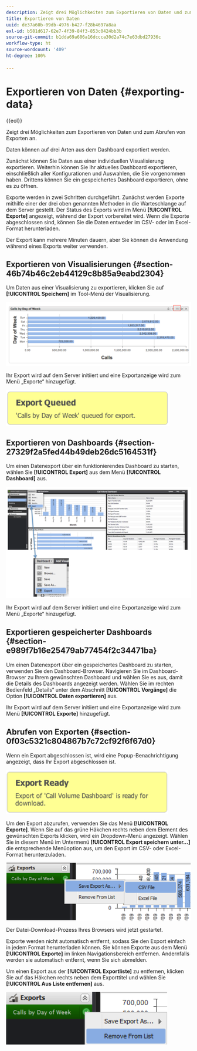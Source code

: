 ```yaml
---
description: Zeigt drei Möglichkeiten zum Exportieren von Daten und zum Abrufen von Exporten an.
title: Exportieren von Daten
uuid: de37a60b-09db-4976-b427-f28b4697a8aa
exl-id: b581d617-62e7-4f39-84f3-853c0424bb3b
source-git-commit: b1dda69a606a16dccca30d2a74c7e63dbd27936c
workflow-type: ht
source-wordcount: '409'
ht-degree: 100%

---
```


# Exportieren von Daten {#exporting-data}

{{eol}}

Zeigt drei Möglichkeiten zum Exportieren von Daten und zum Abrufen von Exporten an.

Daten können auf drei Arten aus dem Dashboard exportiert werden.

Zunächst können Sie Daten aus einer individuellen Visualisierung exportieren. Weiterhin können Sie Ihr aktuelles Dashboard exportieren, einschließlich aller Konfigurationen und Auswahlen, die Sie vorgenommen haben. Drittens können Sie ein gespeichertes Dashboard exportieren, ohne es zu öffnen.

Exporte werden in zwei Schritten durchgeführt. Zunächst werden Exporte mithilfe einer der drei oben genannten Methoden in die Warteschlange auf dem Server gestellt. Der Status des Exports wird im Menü **[!UICONTROL Exporte]** angezeigt, während der Export vorbereitet wird. Wenn die Exporte abgeschlossen sind, können Sie die Daten entweder im CSV- oder im Excel-Format herunterladen.

Der Export kann mehrere Minuten dauern, aber Sie können die Anwendung während eines Exports weiter verwenden.

## Exportieren von Visualisierungen {#section-46b74b46c2eb44129c8b85a9eabd2304}

Um Daten aus einer Visualisierung zu exportieren, klicken Sie auf **[!UICONTROL Speichern]** im Tool-Menü der Visualisierung.

![](assets/export_visual.png)

Ihr Export wird auf dem Server initiiert und eine Exportanzeige wird zum Menü „Exporte“ hinzugefügt.

![](assets/export_queued.png)

## Exportieren von Dashboards {#section-27329f2a5fed44b49deb26dc5164531f}

Um einen Datenexport über ein funktionierendes Dashboard zu starten, wählen Sie **[!UICONTROL Export]** aus dem Menü **[!UICONTROL Dashboard]** aus.

![](assets/export_dashboard.png)

Ihr Export wird auf dem Server initiiert und eine Exportanzeige wird zum Menü „Exporte“ hinzugefügt.

## Exportieren gespeicherter Dashboards {#section-e989f7b16e25479ab77454f2c34471ba}

Um einen Datenexport über ein gespeichertes Dashboard zu starten, verwenden Sie den Dashboard-Browser. Navigieren Sie im Dashboard-Browser zu Ihrem gewünschten Dashboard und wählen Sie es aus, damit die Details des Dashboards angezeigt werden. Wählen Sie im rechten Bedienfeld „Details“ unter dem Abschnitt **[!UICONTROL Vorgänge]** die Option **[!UICONTROL Daten exportieren]** aus.

Ihr Export wird auf dem Server initiiert und eine Exportanzeige wird zum Menü **[!UICONTROL Exporte]** hinzugefügt.


## Abrufen von Exporten {#section-0f03c5321c804867b7c72cf92f6f67d0}

Wenn ein Export abgeschlossen ist, wird eine Popup-Benachrichtigung angezeigt, dass Ihr Export abgeschlossen ist.

![](assets/export_ready.png)

Um den Export abzurufen, verwenden Sie das Menü **[!UICONTROL Exporte]**. Wenn Sie auf das grüne Häkchen rechts neben dem Element des gewünschten Exports klicken, wird ein Dropdown-Menü angezeigt. Wählen Sie in diesem Menü im Untermenü **[!UICONTROL Export speichern unter…]** die entsprechende Menüoption aus, um den Export im CSV- oder Excel-Format herunterzuladen.

![](assets/export_save_as.png)

Der Datei-Download-Prozess Ihres Browsers wird jetzt gestartet.

Exporte werden nicht automatisch entfernt, sodass Sie den Export einfach in jedem Format herunterladen können. Sie können Exporte aus dem Menü **[!UICONTROL Exporte]** im linken Navigationsbereich entfernen. Andernfalls werden sie automatisch entfernt, wenn Sie sich abmelden.

Um einen Export aus der **[!UICONTROL Exportliste]** zu entfernen, klicken Sie auf das Häkchen rechts neben dem Exporttitel und wählen Sie **[!UICONTROL Aus Liste entfernen]** aus.

![](assets/export_remove_from_list.png)
